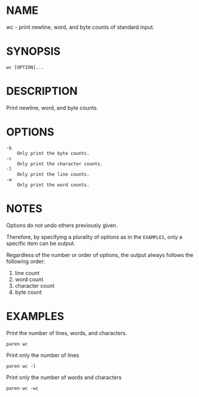 # NAME
wc - print newline, word, and byte counts of standard input.

# SYNOPSIS

    wc [OPTION]...

# DESCRIPTION
Print newline, word, and byte counts.

# OPTIONS

    -b
        Only print the byte counts.
    -c
        Only print the character counts.
    -l
        Only print the line counts.
    -w
        Only print the word counts.

# NOTES
Options do not undo others previously given.

Therefore, by specifying a plurality of options as in the `EXAMPLES`, only a specific item can be output.

Regardless of the number or order of options, the output always follows the following order:

1. line count
1. word count
1. character count
1. byte count

# EXAMPLES
Print the number of lines, words, and characters.

    paren wc

Print only the number of lines

    paren wc -l

Print only the number of words and characters

    paren wc -wc
